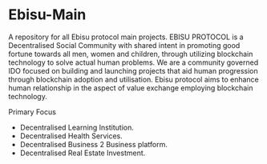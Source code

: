 # Ebisu-Main
A repository for all Ebisu protocol main projects.
EBISU PROTOCOL is a Decentralised Social Community with shared intent in promoting good fortune towards all men, women and children, through utilizing blockchain technology to solve actual human problems. We are a community governed IDO focused on building and launching projects that aid human progression through blockchain adoption and utilisation. Ebisu protocol aims to enhance human relationship in the aspect of value exchange employing blockchain technology.

Primary Focus
- Decentralised Learning Institution.
- Decentralised Health Services.
- Decentralised Business 2 Business platform.
- Decentralised Real Estate Investment.
